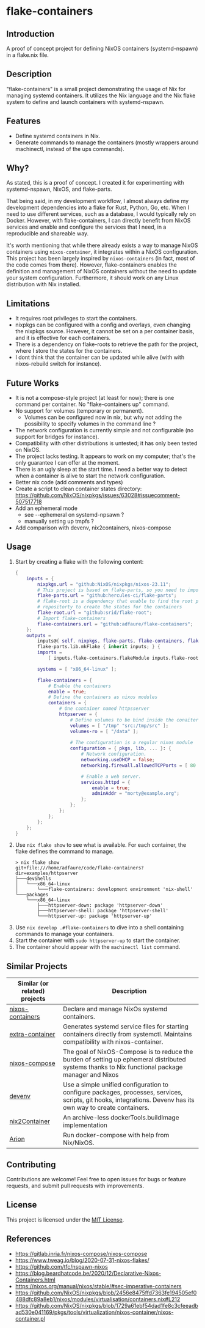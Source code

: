 # flake-containers

## Introduction
A proof of concept project for defining NixOS containers (systemd-nspawn) in a flake.nix file.

## Description
"flake-containers" is a small project demonstrating the usage of Nix for managing systemd containers. It utilizes the Nix language and the Nix flake system to define and launch containers with systemd-nspawn.

## Features
- Define systemd containers in Nix.
- Generate commands to manage the containers (mostly wrappers around machinectl, instead of the ups commands).

## Why?
As stated, this is a proof of concept. I created it for experimenting with systemd-nspawn, NixOS, and flake-parts.

That being said, in my development workflow, I almost always define my development dependencies into a flake for Rust, Python, Go, etc. When I need to use different services, such as a database, I would typically rely on Docker. However, with flake-containers, I can directly benefit from NixOS services and enable and configure the services that I need, in a reproducible and shareable way.

It's worth mentioning that while there already exists a way to manage NixOS containers using `nixos-container`, it integrates within a NixOS configuration. This project has been largely inspired by `nixos-containers` (in fact, most of the code comes from there). However, flake-containers enables the definition and management of NixOS containers without the need to update your system configuration. Furthermore, it should work on any Linux distribution with Nix installed.

## Limitations
- It requires root privileges to start the containers.
- nixpkgs can be configured with a config and overlays, even changing the nixpkgs source. However, it cannot be set on a per container basis, and it is effective for each containers.
- There is a dependency on flake-roots to retrieve the path for the project, where I store the states for the containers.
- I dont think that the container can be updated while alive (with with nixos-rebuild switch for instance).

## Future Works
- It is not a compose-style project (at least for now); there is one command per container. No "flake-containers up" command.
- No support for volumes (temporary or permanent).
    - Volumes can be configured now in nix, but why not adding the possibility to specify volumes in the command line ?
- The network configuration is currently simple and not configurable (no support for bridges for instance).
- Compatibility with other distributions is untested; it has only been tested on NixOS.
- The project lacks testing. It appears to work on my computer; that's the only guarantee I can offer at the moment.
- There is an ugly sleep at the start time. I need a better way to detect when a container is alive to start the network configuration.
- Better nix code (add comments and types)
- Create a script to clean container states directory: https://github.com/NixOS/nixpkgs/issues/63028#issuecomment-507517718
- Add an ephemeral mode
    - see --ephemeral on systemd-npsawn ?
    - manually setting up tmpfs ?
- Add comparison with devenv, nix2containers, nixos-compose


## Usage

1. Start by creating a flake with the following content:
    ```nix
    {
        inputs = {
            nixpkgs.url = "github:NixOS/nixpkgs/nixos-23.11";
            # This project is based on flake-parts, so you need to import it
            flake-parts.url = "github:hercules-ci/flake-parts";
            # flake-root is a dependency that enable to find the root project for the flake
            # repositorty to create the states for the containers
            flake-root.url = "github:srid/flake-root";
            # Import flake-containers
            flake-containers.url = "github:adfaure/flake-containers";
        };
        outputs =
            inputs@{ self, nixpkgs, flake-parts, flake-containers, flake-root, ... }:
            flake-parts.lib.mkFlake { inherit inputs; } {
            imports =
                [ inputs.flake-containers.flakeModule inputs.flake-root.flakeModule ];

            systems = [ "x86_64-linux" ];

            flake-containers = {
                # Enable the containers
                enable = true;
                # Define the containers as nixos modules
                containers = {
                    # One container named httpsserver
                    httpserver = {
                        # Define volumes to be bind inside the conaiter
                        volumes = [ "/tmp" "src:/tmp/src" ];
                        volumes-ro = [ "/data" ];
                        
                        # The configuration is a regular nixos module
                        configuration = { pkgs, lib, ... }: {
                            # Network configuration.
                            networking.useDHCP = false;
                            networking.firewall.allowedTCPPorts = [ 80 ];

                            # Enable a web server.
                            services.httpd = {
                                enable = true;
                                adminAddr = "morty@example.org";
                            };
                        };
                    };
                };
            };
        };
    }
    ```
3. Use `nix flake show` to see what is available. For each container, the flake defines the command to manage.
    ```
    > nix flake show
    git+file:///home/adfaure/code/flake-containers?dir=examples/httpserver
    ├───devShells
    │   └───x86_64-linux
    │       └───flake-containers: development environment 'nix-shell'
    └───packages
        └───x86_64-linux
            ├───httpserver-down: package 'httpserver-down'
            ├───httpserver-shell: package 'httpserver-shell'
            └───httpserver-up: package 'httpserver-up'
    ```
2. Use `nix develop .#flake-containers` to dive into a shell containing commands to manage your containers.
3. Start the container with `sudo httpserver-up` to start the container.
4. The container should appear with the `machinectl list` command.

## Similar Projects

| Similar (or related) projects | Description |
|-------------------------------|-------------|
| [nixos-containers](https://nixos.wiki/wiki/NixOS_Containers) | Declare and manage NixOs systemd containers. |
| [extra-container](https://github.com/erikarvstedt/extra-container) | Generates systemd service files for starting containers directly from systemctl. Maintains compatibility with nixos-container. |
| [nixos-compose](https://gitlab.inria.fr/nixos-compose/nixos-compose) | The goal of NixOS-Compose is to reduce the burden of setting up ephemeral distributed systems thanks to Nix functional package manager and Nixos |
| [devenv](https://devenv.sh/) | Use a simple unified configuration to configure packages, processes, services, scripts, git hooks, integrations. Devenv has its own way to create containers.
| [nix2Container](https://github.com/nlewo/nix2container) | An archive-less dockerTools.buildImage implementation  |
| [Arion](https://github.com/hercules-ci/arion) |Run docker-compose with help from Nix/NixOS. |



## Contributing
Contributions are welcome! Feel free to open issues for bugs or feature requests, and submit pull requests with improvements.

## License
This project is licensed under the [MIT License](LICENSE).

## References

- https://gitlab.inria.fr/nixos-compose/nixos-compose
- https://www.tweag.io/blog/2020-07-31-nixos-flakes/
- https://github.com/tfc/nspawn-nixos
- https://blog.beardhatcode.be/2020/12/Declarative-Nixos-Containers.html
- https://nixos.org/manual/nixos/stable/#sec-imperative-containers
- https://github.com/NixOS/nixpkgs/blob/2456e8475ffd7363fe194505ef0488dfc89a8eb1/nixos/modules/virtualisation/containers.nix#L212
- https://github.com/NixOS/nixpkgs/blob/1729a61ebf54dad1fe8c3cfeeadbad530e041169/pkgs/tools/virtualization/nixos-container/nixos-container.pl